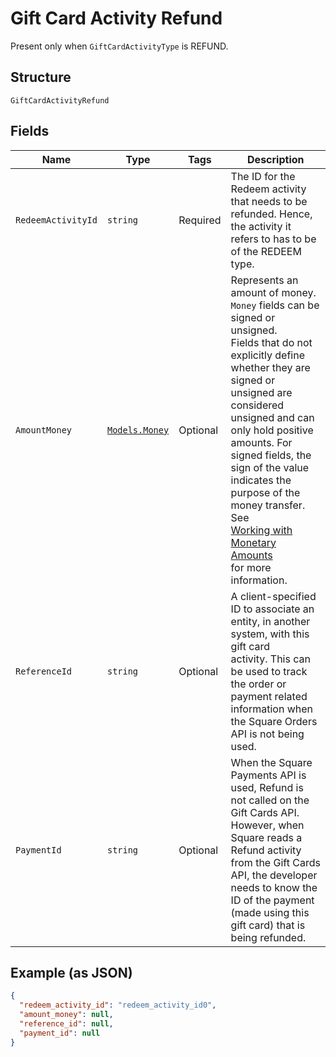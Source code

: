 
# Gift Card Activity Refund

Present only when `GiftCardActivityType` is REFUND.

## Structure

`GiftCardActivityRefund`

## Fields

| Name | Type | Tags | Description |
|  --- | --- | --- | --- |
| `RedeemActivityId` | `string` | Required | The ID for the Redeem activity that needs to be refunded. Hence, the activity it<br>refers to has to be of the REDEEM type. |
| `AmountMoney` | [`Models.Money`](../../doc/models/money.md) | Optional | Represents an amount of money. `Money` fields can be signed or unsigned.<br>Fields that do not explicitly define whether they are signed or unsigned are<br>considered unsigned and can only hold positive amounts. For signed fields, the<br>sign of the value indicates the purpose of the money transfer. See<br>[Working with Monetary Amounts](https://developer.squareup.com/docs/build-basics/working-with-monetary-amounts)<br>for more information. |
| `ReferenceId` | `string` | Optional | A client-specified ID to associate an entity, in another system, with this gift card<br>activity. This can be used to track the order or payment related information when the Square Orders<br>API is not being used. |
| `PaymentId` | `string` | Optional | When the Square Payments API is used, Refund is not called on the Gift Cards API.<br>However, when Square reads a Refund activity from the Gift Cards API, the developer needs to know the<br>ID of the payment (made using this gift card) that is being refunded. |

## Example (as JSON)

```json
{
  "redeem_activity_id": "redeem_activity_id0",
  "amount_money": null,
  "reference_id": null,
  "payment_id": null
}
```

